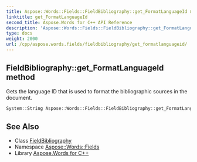 ```yaml
---
title: Aspose::Words::Fields::FieldBibliography::get_FormatLanguageId method
linktitle: get_FormatLanguageId
second_title: Aspose.Words for C++ API Reference
description: 'Aspose::Words::Fields::FieldBibliography::get_FormatLanguageId method. Gets the language ID that is used to format the bibliographic sources in the document in C++.'
type: docs
weight: 2000
url: /cpp/aspose.words.fields/fieldbibliography/get_formatlanguageid/
---
```

## FieldBibliography::get_FormatLanguageId method


Gets the language ID that is used to format the bibliographic sources in the document.

```cpp
System::String Aspose::Words::Fields::FieldBibliography::get_FormatLanguageId()
```

## See Also

* Class [FieldBibliography](../)
* Namespace [Aspose::Words::Fields](../../)
* Library [Aspose.Words for C++](../../../)
